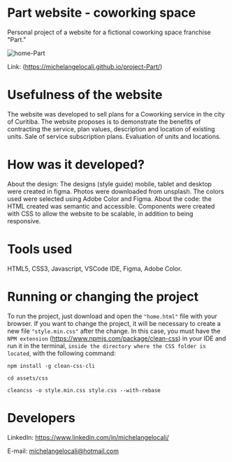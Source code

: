 # Part website - coworking space 
Personal project of a website for a fictional coworking space franchise "Part."

![home-Part](https://user-images.githubusercontent.com/90471567/169142777-0075f177-10d4-4508-8464-98951c633093.gif)

Link: (https://michelangelocali.github.io/project-Part/)


# Usefulness of the website
The website was developed to sell plans for a Coworking service in the city of Curitiba. 
The website proposes is to demonstrate the benefits of contracting the service, plan values, description and location of existing units.
Sale of service subscription plans. Evaluation of units and locations.


# How was it developed?
About the design: The designs (style guide) mobile, tablet and desktop were created in figma. Photos were downloaded from unsplash. The colors used were selected using Adobe Color and Figma. About the code: the HTML created was semantic and accessible. Components were created with CSS to allow the website to be scalable, in addition to being responsive.


# Tools used
HTML5, CSS3, Javascript, VSCode IDE, Figma, Adobe Color.


# Running or changing the project
To run the project, just download and open the ``"home.html"`` file with your browser. 
If you want to change the project, it will be necessary to create a new file ``"style.min.css"`` after the change. In this case, you must have the ``NPM extension`` (https://www.npmjs.com/package/clean-css) in your IDE and run it in the terminal, ``inside the directory where the CSS folder is located``, with the following command: 

```
npm install -g clean-css-cli

cd assets/css

cleancss -o style.min.css style.css --with-rebase
```


# Developers
LinkedIn:
https://www.linkedin.com/in/michelangelocali/

E-mail:
michelangelocali@hotmail.com

